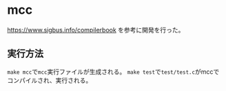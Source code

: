 # mcc

https://www.sigbus.info/compilerbook を参考に開発を行った。

## 実行方法
`make mcc`で`mcc`実行ファイルが生成される。
`make test`で`test/test.c`がmccでコンパイルされ、実行される。
